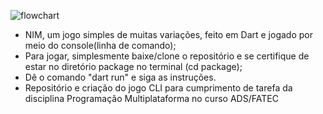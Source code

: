 ![flowchart](https://github.com/victorcoriolano/nim-dart/assets/94132818/3a7aff7e-b6a7-4bf3-9baf-a379e6639325)


- NIM, um jogo simples de muitas variações, feito em Dart e jogado por meio do console(linha de comando);
- Para jogar, simplesmente baixe/clone o repositório e se certifique de estar no diretório package no terminal (cd package);
- Dê o comando "dart run" e siga as instruções.
- Repositório e criação do jogo CLI para cumprimento de tarefa da disciplina Programação Multiplataforma no curso ADS/FATEC
